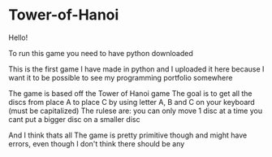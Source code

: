 # Tower-of-Hanoi

Hello!

To run this game you need to have python downloaded

This is the first game I have made in python and I uploaded it here because I want it to be possible to see my programming portfolio somewhere

The game is based off the Tower of Hanoi game
The goal is to get all the discs from place A to place C by using letter A, B and C on your keyboard (must be capitalized)
The rulese are:
  you can only move 1 disc at a time
  you cant put a bigger disc on a smaller disc

And I think thats all
The game is pretty primitive though and might have errors, even though I don't think there should be any
